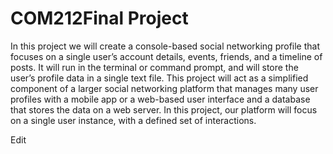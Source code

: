 # COM212Final Project

In this project we will create a console-based social networking profile that focuses on a single user’s
account details, events, friends, and a timeline of posts. It will run in the terminal or command prompt,
and will store the user’s profile data in a single text file. This project will act as a simplified component
of a larger social networking platform that manages many user profiles with a mobile app or a web-based
user interface and a database that stores the data on a web server. In this project, our platform will focus
on a single user instance, with a defined set of interactions.


Edit
